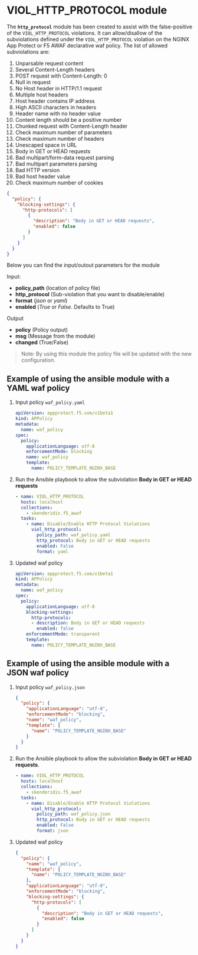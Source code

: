 # VIOL_HTTP_PROTOCOL module

The **`http_protocol`** module has been created to assist with the false-positive of the `VIOL_HTTP_PROTOCOL` violations. It can allow/disallow of the subviolations defined under the `VIOL_HTTP_PROTOCOL` violation on the NGINX App Protect or F5 AWAF declarative waf policy. The list of allowed subviolations are:

1. Unparsable request content
1. Several Content-Length headers
1. POST request with Content-Length: 0
2. Null in request
1. No Host header in HTTP/1.1 request
1. Multiple host headers 
1. Host header contains IP address 
1. High ASCII characters in headers 
1. Header name with no header value 
1. Content length should be a positive number 
1. Chunked request with Content-Length header 
1. Check maximum number of parameters 
1. Check maximum number of headers 
1. Unescaped space in URL 
1. Body in GET or HEAD requests 
1. Bad multipart/form-data request parsing
1. Bad multipart parameters parsing 
1. Bad HTTP version
1. Bad host header value
1. Check maximum number of cookies

```json
{
  "policy": {
    "blocking-settings": {
      "http-protocols": [
        {
          "description": "Body in GET or HEAD requests",
          "enabled": false
        }
      ]
    }
  }
}
```

Below you can find the input/outout parameters for the module

Input:
- **policy_path** (location of policy file)
- **http_protocol** (Sub-violation that you want to disable/enable)
- **format** (*json* or *yaml*)
- **enabled** (*True* or *False*. Defaults to True)

Output
- **policy** (Policy output)
- **msg** (Message from the module)
- **changed** (True/False)

> Note: By using this module the policy file will be updated with the new configuration.

## Example of using the ansible module with a YAML waf policy
1. Input policy `waf_policy.yaml` 
    ```yaml
    apiVersion: appprotect.f5.com/v1beta1
    kind: APPolicy
    metadata:
      name: waf_policy
    spec:
      policy:
        applicationLanguage: utf-8
        enforcementMode: blocking
        name: waf_policy
        template:
          name: POLICY_TEMPLATE_NGINX_BASE
    ```

2. Run the Ansible playbook to allow the subviolation **Body in GET or HEAD requests**
    ```yaml
    - name: VIOL_HTTP_PROTOCOL
      hosts: localhost
      collections:
        - skenderidis.f5_awaf   
      tasks:
        - name: Disable/Enable HTTP Protocol Violations
          viol_http_protocol:
            policy_path: waf_policy.yaml
            http_protocol: Body in GET or HEAD requests
            enabled: False
            format: yaml  
    ```

3. Updated waf policy
    ```yaml
    apiVersion: appprotect.f5.com/v1beta1
    kind: APPolicy
    metadata:
      name: waf_policy
    spec:
      policy:
        applicationLanguage: utf-8
        blocking-settings:
          http-protocols:
          - description: Body in GET or HEAD requests
            enabled: false
        enforcementMode: transparent
        template:
          name: POLICY_TEMPLATE_NGINX_BASE
    ```

## Example of using the ansible module with a JSON waf policy
1. Input policy `waf_policy.json`
    ```json
    {
      "policy": {
        "applicationLanguage": "utf-8",
        "enforcementMode": "blocking",
        "name": "waf_policy",
        "template": {
          "name": "POLICY_TEMPLATE_NGINX_BASE"
        }
      }
    }
    ```
2. Run the Ansible playbook to allow the subviolation **Body in GET or HEAD requests**.
    ```yaml
    - name: VIOL_HTTP_PROTOCOL
      hosts: localhost
      collections:
        - skenderidis.f5_awaf   
      tasks:
        - name: Disable/Enable HTTP Protocol Violations
          viol_http_protocol:
            policy_path: waf_policy.json
            http_protocol: Body in GET or HEAD requests
            enabled: False
            format: json  
    ```

3. Updated waf policy
    ```json
    {
      "policy": {
        "name": "waf_policy",
        "template": {
          "name": "POLICY_TEMPLATE_NGINX_BASE"
        },
        "applicationLanguage": "utf-8",
        "enforcementMode": "blocking",
        "blocking-settings": {
          "http-protocols": [
            {
              "description": "Body in GET or HEAD requests",
              "enabled": false
            }
          ]
        }
      }
    }
    ```
